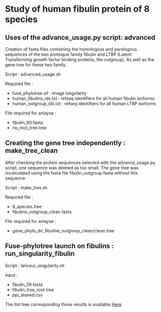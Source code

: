 # Study of human fibulin protein of 8 species 

## Uses of the advance_usage.py script: advanced 

Creation of fasta files containing the homologous and paralogous sequences of the two proteique family fibulin and LTBP (Latent Transforming growth factor binding proteins, the outgroup). As well as the gene tree for these two family. 

Script : advanced_usage.sh

Required file : 
- fuse_phylotree.sif : image singularity 
- human_fibulins_ids.txt : refseq identifiers for all human fibulin isoforms 
- human_outgroup_ids.txt : refseq identifiers for all human LTBP isoforms 

File required for anlayse : 
- fibulin_60.fasta 
- no_root_tree.tree 

## Creating the gene tree independently : make_tree_clean

After checking the protein sequences selected with the advance_usage.py script, one sequence was deleted as too small. The gene tree was recalculated using the fasta file fibulin_outgroup.fasta without this sequence. 

Script : make_tree.sh

Required file : 
- 8_species.tree
- fibuline_outgroup_clean.fasta

File required for anlayse : 
- gene_phylo_dir_fibuline_outgroup_clean/clean.tree


## Fuse-phylotree launch on fibulins : run_singularity_fibulin

Script : lanceur_singularity.sh 

Input : 
- fibulin_59.fasta
- fibulin_tree_root.tree
- ppi_shared.csv 

The Itol tree corresponding these results is available [Here](https://itol.embl.de/tree/13125423118220571734007695).
